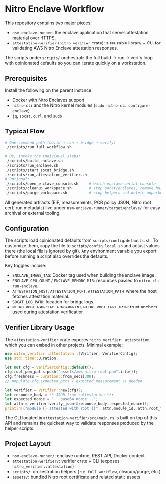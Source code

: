 # Nitro Enclave Workflow

This repository contains two major pieces:

- `nsm-enclave-runner`: the enclave application that serves attestation material
  over HTTPS.
- `attestation-verifier` (`nitro_verifier` crate): a reusable library + CLI for
  validating AWS Nitro Enclave attestation responses.

The scripts under `scripts/` orchestrate the full build → run → verify loop with
opinionated defaults so you can iterate quickly on a workstation.

## Prerequisites

Install the following on the parent instance:

- Docker with Nitro Enclaves support
- `nitro-cli` and the Nitro kernel modules (`sudo nitro-cli configure-enclave`)
- `jq`, `socat`, `curl`, and `sudo`

## Typical Flow

```bash
# One-command path (build → run → bridge → verify)
./scripts/run_full_workflow.sh

# Or, invoke the individual steps:
./scripts/build_enclave.sh
./scripts/run_enclave.sh
./scripts/start_socat_bridge.sh
./scripts/run_attestation_verifier.sh
# Optional:
./scripts/open_enclave_console.sh     # watch enclave serial console
./scripts/cleanup_workspace.sh        # stop socat/enclaves, remove build outputs
./scripts/purge_workspace.sh          # stop helpers and delete unpacked repo contents
```

All generated artifacts (EIF, measurements, PCR policy JSON, Nitro root cert,
run metadata) live under `nsm-enclave-runner/target/enclave/` for easy archival
or external tooling.

## Configuration

The scripts load opinionated defaults from `scripts/config.defaults.sh`. To
customize them, copy the file to `scripts/config.local.sh` and adjust values
there (the local file is ignored by git). Any environment variable you export
before running a script also overrides the defaults.

Key toggles include:

- `ENCLAVE_IMAGE_TAG`: Docker tag used when building the enclave image.
- `ENCLAVE_CPU_COUNT` / `ENCLAVE_MEMORY_MIB`: resources passed to `nitro-cli run-enclave`.
- `ATTESTATION_HOST`, `ATTESTATION_PORT`, `ATTESTATION_PATH`: where the host fetches attestation material.
- `SOCAT_LOG_PATH`: location for bridge logs.
- `NITRO_ROOT_EXPECTED_FINGERPRINT`, `NITRO_ROOT_CERT_PATH`: trust anchors used during attestation verification.

## Verifier Library Usage

The `attestation-verifier` crate exposes `nitro_verifier::attestation`, which you
can embed in other projects. Minimal example:

```rust
use nitro_verifier::attestation::{Verifier, VerifierConfig};
use std::time::Duration;

let mut cfg = VerifierConfig::default();
cfg.root_pem_paths.push("assets/aws-nitro-root.pem".into());
cfg.freshness = Duration::from_secs(300);
// populate cfg.expected_pcrs / expected_measurement as needed

let verifier = Verifier::new(cfg)?;
let response_body = /* JSON from /attestation */;
let expected_nonce = "...base64 nonce...";
let attn = verifier.verify_json(&response_body, expected_nonce)?;
println!("module {} attested with root {}", attn.module_id, attn.root_fingerprint_sha256);
```

The CLI located in `attestation-verifier/src/main.rs` is built on top of this
API and remains the quickest way to validate responses produced by the helper
scripts.

## Project Layout

- `nsm-enclave-runner/`: enclave runtime, REST API, Docker context
- `attestation-verifier/`: verifier crate + CLI (exposes `nitro_verifier::attestation`)
- `scripts/`: orchestration helpers (`run_full_workflow`, cleanup/purge, etc.)
- `assets/`: bundled Nitro root certificate and related static assets
